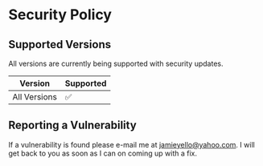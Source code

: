 # Security Policy

## Supported Versions

All versions are currently being supported with security updates.

| Version | Supported          |
| ------- | ------------------ |
|  All Versions  | :white_check_mark: |

## Reporting a Vulnerability

If a vulnerability is found please e-mail me at jamieyello@yahoo.com.
I will get back to you as soon as I can on coming up with a fix.
